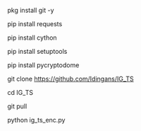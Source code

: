 pkg install git -y

pip install requests

pip install cython

pip install setuptools

pip install pycryptodome

git clone https://github.com/Idingans/IG_TS

cd IG_TS

git pull

python ig_ts_enc.py
